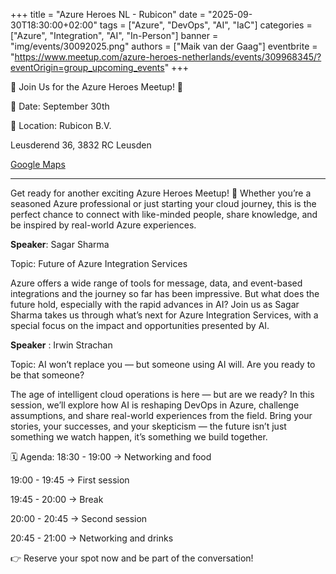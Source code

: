 +++
title = "Azure Heroes NL - Rubicon"
date = "2025-09-30T18:30:00+02:00"
tags = ["Azure", "DevOps", "AI", "IaC"]
categories = ["Azure", "Integration", "AI", "In-Person"]
banner = "img/events/30092025.png"
authors = ["Maik van der Gaag"]
eventbrite = "https://www.meetup.com/azure-heroes-netherlands/events/309968345/?eventOrigin=group_upcoming_events"
+++

🌟 Join Us for the Azure Heroes Meetup! 🌟

📅 Date: September 30th

📍 Location: Rubicon B.V.

Leusderend 36, 3832 RC Leusden

[Google Maps](https://maps.app.goo.gl/KxWkRmBJaBKtLRts6)

----

Get ready for another exciting Azure Heroes Meetup! 🚀
Whether you’re a seasoned Azure professional or just starting your cloud journey, this is the perfect chance to connect with like-minded people, share knowledge, and be inspired by real-world Azure experiences.

**Speaker**: Sagar Sharma

Topic: Future of Azure Integration Services

Azure offers a wide range of tools for message, data, and event-based integrations and the journey so far has been impressive. But what does the future hold, especially with the rapid advances in AI?
Join us as Sagar Sharma takes us through what’s next for Azure Integration Services, with a special focus on the impact and opportunities presented by AI.

**Speaker** : Irwin Strachan

Topic: AI won’t replace you — but someone using AI will. Are you ready to be that someone?

The age of intelligent cloud operations is here — but are we ready? In this session, we’ll explore how AI is reshaping DevOps in Azure, challenge assumptions, and share real-world experiences from the field. Bring your stories, your successes, and your skepticism — the future isn’t just something we watch happen, it’s something we build together.

🗓️ Agenda:
18:30 - 19:00 → Networking and food

19:00 - 19:45 → First session

19:45 - 20:00 → Break

20:00 - 20:45 → Second session

20:45 - 21:00 → Networking and drinks


👉 Reserve your spot now and be part of the conversation!